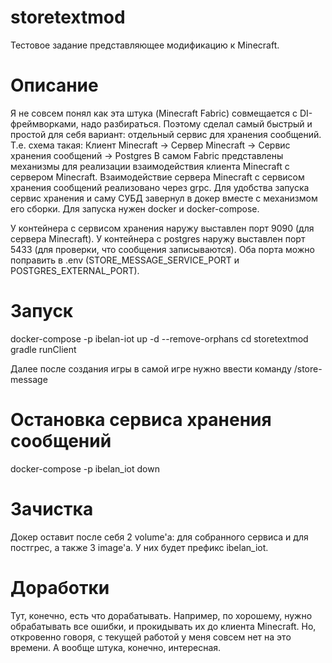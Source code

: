 # storetextmod
Тестовое задание представляющее модификацию к Minecraft.

# Описание
Я не совсем понял как эта штука (Minecraft Fabric) совмещается с DI-фреймворками, надо разбираться. Поэтому сделал самый быстрый и простой для себя вариант: отдельный сервис для хранения сообщений. Т.е. схема такая:
Клиент Minecraft -> Сервер Minecraft -> Сервис хранения сообщений -> Postgres
В самом Fabric представлены механизмы для реализации взаимодействия клиента Minecraft с сервером Minecraft. Взаимодействие сервера Minecraft с сервисом хранения сообщений реализовано через grpc.
Для удобства запуска сервис хранения и саму СУБД завернул в докер вместе с механизмом его сборки.
Для запуска нужен docker и docker-compose.

У контейнера с сервисом хранения наружу выставлен порт 9090 (для сервера Minecraft).
У контейнера с postgres наружу выставлен порт 5433 (для проверки, что сообщения записываются).
Оба порта можно поправить в .env (STORE_MESSAGE_SERVICE_PORT и POSTGRES_EXTERNAL_PORT).

# Запуск
docker-compose -p ibelan-iot up -d --remove-orphans
cd storetextmod
gradle runClient

Далее после создания игры в самой игре нужно ввести команду /store-message

# Остановка сервиса хранения сообщений
docker-compose -p ibelan_iot down

# Зачистка
Докер оставит после себя 2 volume'а: для собранного сервиса и для постгрес, а также 3 image'а. У них будет префикс ibelan_iot.

# Доработки
Тут, конечно, есть что дорабатывать. Например, по хорошему, нужно обрабатывать все ошибки, и прокидывать их до клиента Minecraft. Но, откровенно говоря, с текущей работой у меня совсем нет на это времени.
А вообще штука, конечно, интересная.